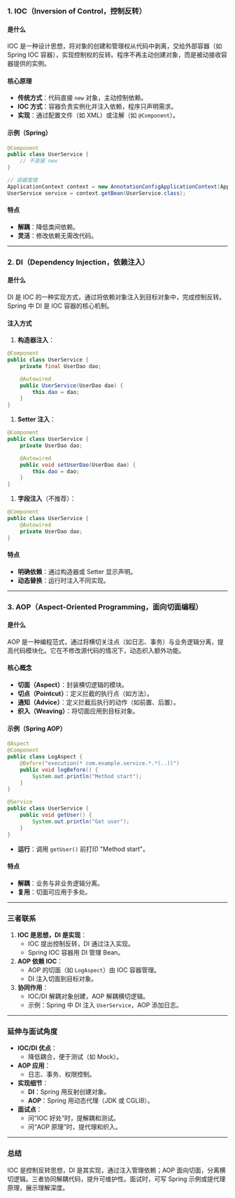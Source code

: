 
### 1. IOC（Inversion of Control，控制反转）
#### 是什么
IOC 是一种设计思想，将对象的创建和管理权从代码中剥离，交给外部容器（如 Spring IOC 容器），实现控制权的反转。程序不再主动创建对象，而是被动接收容器提供的实例。

#### 核心原理
- **传统方式**：代码直接 `new` 对象，主动控制依赖。
- **IOC 方式**：容器负责实例化并注入依赖，程序只声明需求。
- **实现**：通过配置文件（如 XML）或注解（如 `@Component`）。

#### 示例（Spring）
```java
@Component
public class UserService {
    // 不直接 new
}

// 容器管理
ApplicationContext context = new AnnotationConfigApplicationContext(AppConfig.class);
UserService service = context.getBean(UserService.class);
```

#### 特点
- **解耦**：降低类间依赖。
- **灵活**：修改依赖无需改代码。

---

### 2. DI（Dependency Injection，依赖注入）
#### 是什么
DI 是 IOC 的一种实现方式，通过将依赖对象注入到目标对象中，完成控制反转。Spring 中 DI 是 IOC 容器的核心机制。

#### 注入方式
1. **构造器注入**：
```java
@Component
public class UserService {
    private final UserDao dao;

    @Autowired
    public UserService(UserDao dao) {
        this.dao = dao;
    }
}
```
1. **Setter 注入**：
```java
@Component
public class UserService {
    private UserDao dao;

    @Autowired
    public void setUserDao(UserDao dao) {
        this.dao = dao;
    }
}
```
1. **字段注入**（不推荐）：
```java
@Component
public class UserService {
    @Autowired
    private UserDao dao;
}
```

#### 特点
- **明确依赖**：通过构造器或 Setter 显示声明。
- **动态替换**：运行时注入不同实现。

---

### 3. AOP（Aspect-Oriented Programming，面向切面编程）
#### 是什么
AOP 是一种编程范式，通过将横切关注点（如日志、事务）与业务逻辑分离，提高代码模块化。它在不修改源代码的情况下，动态织入额外功能。

#### 核心概念
- **切面（Aspect）**：封装横切逻辑的模块。
- **切点（Pointcut）**：定义拦截的执行点（如方法）。
- **通知（Advice）**：定义拦截后执行的动作（如前置、后置）。
- **织入（Weaving）**：将切面应用到目标对象。

#### 示例（Spring AOP）
```java
@Aspect
@Component
public class LogAspect {
    @Before("execution(* com.example.service.*.*(..))")
    public void logBefore() {
        System.out.println("Method start");
    }
}

@Service
public class UserService {
    public void getUser() {
        System.out.println("Get user");
    }
}
```
- **运行**：调用 `getUser()` 前打印 "Method start"。

#### 特点
- **解耦**：业务与非业务逻辑分离。
- **复用**：切面可应用于多处。

---

### 三者联系
1. **IOC 是思想，DI 是实现**：
   - IOC 提出控制反转，DI 通过注入实现。
   - Spring IOC 容器用 DI 管理 Bean。
2. **AOP 依赖 IOC**：
   - AOP 的切面（如 `LogAspect`）由 IOC 容器管理。
   - DI 注入切面到目标对象。
3. **协同作用**：
   - IOC/DI 解耦对象创建，AOP 解耦横切逻辑。
   - 示例：Spring 中 DI 注入 `UserService`，AOP 添加日志。

---

### 延伸与面试角度
- **IOC/DI 优点**：
  - 降低耦合，便于测试（如 Mock）。
- **AOP 应用**：
  - 日志、事务、权限控制。
- **实现细节**：
  - **DI**：Spring 用反射创建对象。
  - **AOP**：Spring 用动态代理（JDK 或 CGLIB）。
- **面试点**：
  - 问“IOC 好处”时，提解耦和测试。
  - 问“AOP 原理”时，提代理和织入。

---

### 总结
IOC 是控制反转思想，DI 是其实现，通过注入管理依赖；AOP 面向切面，分离横切逻辑。三者协同解耦代码，提升可维护性。面试时，可写 Spring 示例或提代理原理，展示理解深度。